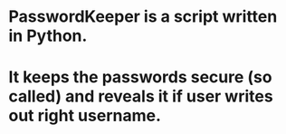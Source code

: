 # PasswordKeeper is a script written in Python. 
# It keeps the passwords secure (so called) and reveals it if user writes out right username. 
